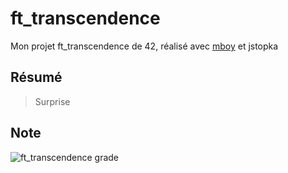 # ft_transcendence
Mon projet ft_transcendence de 42, réalisé avec [mboy](https://github.com/mboy29) et jstopka

## Résumé
> Surprise

## Note
![ft_transcendence grade](https://badge42.vercel.app/api/v2/cl1kx405i014409ju8dq834q5/project/2600344)

